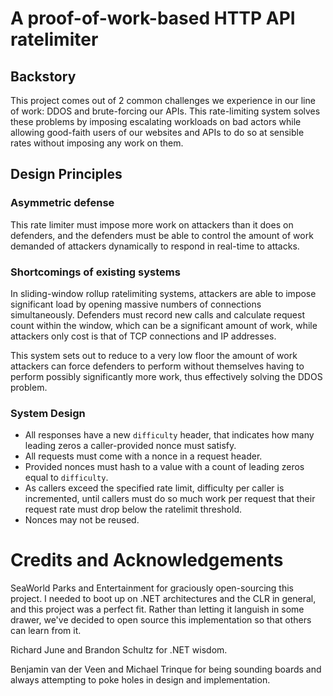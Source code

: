 # A proof-of-work-based HTTP API ratelimiter

## Backstory

This project comes out of 2 common challenges we experience in our line of work: DDOS and brute-forcing our APIs. This rate-limiting system solves these problems by imposing escalating workloads on bad actors while allowing good-faith users of our websites and APIs to do so at sensible rates without imposing any work on them.

## Design Principles

### Asymmetric defense

This rate limiter must impose more work on attackers than it does on defenders, and the defenders must be able to control the amount of work demanded of attackers dynamically to respond in real-time to attacks.

### Shortcomings of existing systems

In sliding-window rollup ratelimiting systems, attackers are able to impose significant load by opening massive numbers of connections simultaneously. Defenders must record new calls and calculate request count within the window, which can be a significant amount of work, while attackers only cost is that of TCP connections and IP addresses.

This system sets out to reduce to a very low floor the amount of work attackers can force defenders to perform without themselves having to perform possibly significantly more work, thus effectively solving the DDOS problem.

### System Design

* All responses have a new `difficulty` header, that indicates how many leading zeros a caller-provided nonce must satisfy.
* All requests must come with a nonce in a request header.
* Provided nonces must hash to a value with a count of leading zeros equal to `difficulty`.
* As callers exceed the specified rate limit, difficulty per caller is incremented, until callers must do so much work per request that their request rate must drop below the ratelimit threshold.
* Nonces may not be reused.

# Credits and Acknowledgements

SeaWorld Parks and Entertainment for graciously open-sourcing this project. I needed to boot up on .NET architectures and the CLR in general, and this project was a perfect fit. Rather than letting it languish in some drawer, we've decided to open source this implementation so that others can learn from it.

Richard June and Brandon Schultz for .NET wisdom.

Benjamin van der Veen and Michael Trinque for being sounding boards and always attempting to poke holes in design and implementation.
